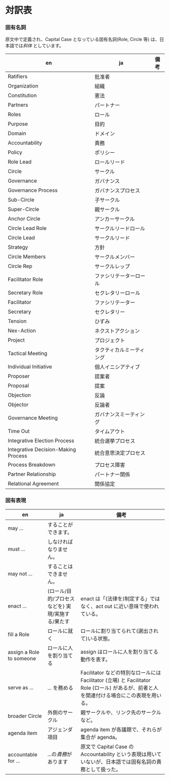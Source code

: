# 対訳表

### 固有名詞

原文中で定義され、Capital Case となっている固有名詞(Role, Circle 等) は、日本語では*斜体* としています。

| en | ja | 備考 |
|----|----|----|
| Ratifiers | 批准者 |
| Organization | 組織 |
| Constitution | 憲法 |
| Partners | パートナー |
| Roles | ロール |
| Purpose | 目的 |
| Domain | ドメイン |
| Accountability | 責務 |
| Policy | ポリシー |
| Role Lead | ロールリード |
| Circle | サークル |
| Governance | ガバナンス |
| Governance Process | ガバナンスプロセス |
| Sub-Circle | 子サークル |
| Super-Circle | 親サークル |
| Anchor Circle | アンカーサークル |
| Circle Lead Role | サークルリードロール |
| Circle Lead | サークルリード |
| Strategy | 方針 |
| Circle Members | サークルメンバー |
| Circle Rep | サークルレップ |
| Facilitator Role | ファシリテーターロール |
| Secretary Role | セクレタリーロール |
| Facilitator | ファシリテーター |
| Secretary | セクレタリー |
| Tension | ひずみ |
| Nex-Action | ネクストアクション |
| Project | プロジェクト |
| Tactical Meeting | タクティカルミーティング |
| Individual Initiative | 個人イニシアティブ |
| Proposer | 提案者 |
| Proposal | 提案 |
| Objection | 反論 |
| Objector | 反論者 |
| Governance Meeting | ガバナンスミーティング |
| Time Out | タイムアウト |
| Integrative Election Process | 統合選挙プロセス |
| Integrative Decision-Making Process | 統合意思決定プロセス |
| Process Breakdown | プロセス障害 |
| Partner Relationship | パートナー関係 |
| Relational Agreement | 関係協定 |

### 固有表現

| en | ja | 備考 |
|----|----|----|
| may ... | することができます。 |
| must ... | しなければなりません。 |
| may not ... | することはできません。 |
| enact ... | (ロール/目的/プロセスなどを) 実現/実施する/果たす | enact は「(法律を)制定する」ではなく、act out に近い意味で使われている。 |
| fill a Role | ロールに就く | ロールに割り当てられて(選出されて)いる状態。 |
| assign a Role to someone | ロールに人を割り当てる | assign はロールに人を割り当てる動作を表す。 |
| serve as ... | ... を務める | Facilitator などの特別なロールには Facilitator (立場) と Facilitator Role (ロール) があるが、前者と人を関連付ける場合にこの表現を用いる。 |
| broader Circle | 外側のサークル | 親サークルや、リンク先のサークルなど。 |
| agenda item | アジェンダ項目 | agenda item が各議題で、それらが集合が agenda。 |
| accountable for ... | ...の*責務*があります | 原文で Capital Case の Accountability という表現は用いていないが、日本語では固有名詞の責務として扱った。 |


